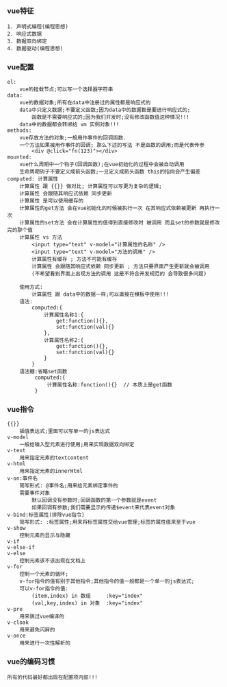 ### vue特征
    1. 声明式编程(编程思想)
    2. 响应式数据
    3. 数据双向绑定
    4. 数据驱动(编程思想)
### vue配置
    el:
        vue的挂载节点;可以写一个选择器字符串
    data:
        vue的数据对象;所有在data中注册过的属性都是响应式的
        data中只定义数据;不要定义函数;因为data中的数据都是要进行响应式的;
            函数是不需要响应式的;因为我们开发时;没有修改函数值这种情况!!!
        data中的数据都会转绑给 vm 实例对象!!!
    methods:
        vue存放方法的对象;一般用作事件的回调函数.
        一个方法如果被用作事件的回调; 那么下述的写法 不是函数的调用;而是代表传参
            <div @click="fn(123)"></div>
    mounted:
        vue什么周期中一个钩子(回调函数);在vue初始化的过程中会被自动调用
        生命周期钩子不要定义成箭头函数;一旦定义成箭头函数 this的指向会产生偏差
    computed: 计算属性
        计算属性 跟 {{}} 做对比; 计算属性可以写更为复杂的逻辑;
        计算属性 会跟随其响应式依赖 同步更新
        计算属性 是可以使用缓存的
        计算属性的get方法 会在vue初始化的时候被执行一次 在其响应式依赖被更新 再执行一次
        计算属性的set方法 会在计算属性的值得到直接修改时 被调用 而且set的参数就是修改完的那个值
        计算属性 vs 方法
            <input type="text" v-model="计算属性的名称" />
            <input type="text" v-model="方法的调用" />
            计算属性有缓存 ; 方法不可能有缓存
            计算属性 会跟随其响应式依赖 同步更新 ; 方法只要界面产生更新就会被调用
            (不希望看到界面上出现方法的调用 这是不符合开发规范的 会导致很多问题)

        使用方式:
            计算属性 跟 data中的数据一样;可以直接在模板中使用!!!
        语法:
            computed:{
                计算属性名称1:{
                    get:function(){},
                    set:function(val){}
                },
                计算属性名称2:{
                    get:function(){},
                    set:function(val){}
                }
            }
        语法糖:省略set函数
             computed:{
                 计算属性名称:function(){}  // 本质上是get函数
             }
### vue指令
    {{}}
        插值表达式;里面可以写单一的js表达式
    v-model
        一般给输入型元素进行使用;用来实现数据双向绑定
    v-text
        用来指定元素的textcontent
    v-html
        用来指定元素的innerHtml
    v-on:事件名
        简写形式: @事件名;用来给元素绑定事件的
        需要事件对象
            默认回调没有参数时;回调函数的第一个参数就是event
            如果回调有参数;我们需要显示的传递$event来代表event对象
    v-bind:标签属性(排除vue指令)
        简写形式: :标签属性;用来将标签属性交给vue管理;标签的属性值来至于vue
    v-show
        控制元素的显示与隐藏
    v-if
    v-else-if
    v-else
        控制元素该不该出现在文档上
    v-for
        控制一个元素的循环;
        v-for指令的值有别于其他指令;其他指令的值一般都是一个单一的js表达式;
        可以v-for指令的值:
            (item,index) in 数组     :key="index"
            (val,key,index) in 对象  :key="index"
    v-pre
        用来跳过vue编译的
    v-cloak
        用来避免闪屏的
    v-once
        用来进行一次性解析的

### vue的编码习惯
    所有的代码最好都出现在配置项内部!!!

